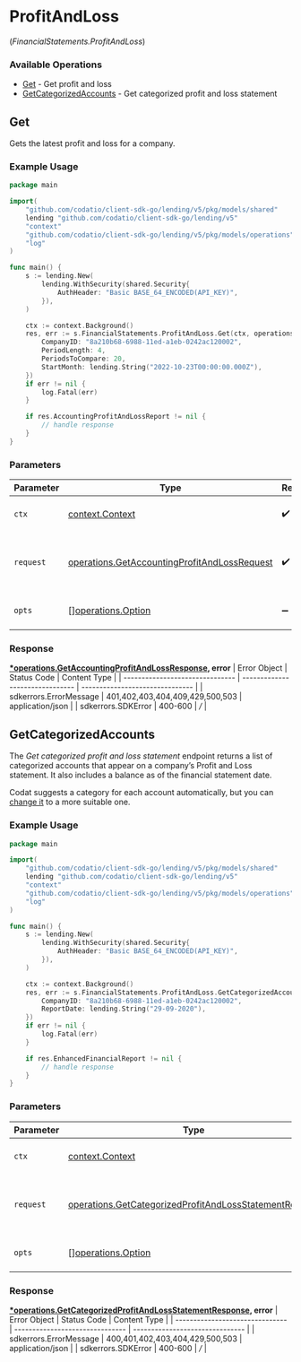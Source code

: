 # ProfitAndLoss
(*FinancialStatements.ProfitAndLoss*)

### Available Operations

* [Get](#get) - Get profit and loss
* [GetCategorizedAccounts](#getcategorizedaccounts) - Get categorized profit and loss statement

## Get

Gets the latest profit and loss for a company.

### Example Usage

```go
package main

import(
	"github.com/codatio/client-sdk-go/lending/v5/pkg/models/shared"
	lending "github.com/codatio/client-sdk-go/lending/v5"
	"context"
	"github.com/codatio/client-sdk-go/lending/v5/pkg/models/operations"
	"log"
)

func main() {
    s := lending.New(
        lending.WithSecurity(shared.Security{
            AuthHeader: "Basic BASE_64_ENCODED(API_KEY)",
        }),
    )

    ctx := context.Background()
    res, err := s.FinancialStatements.ProfitAndLoss.Get(ctx, operations.GetAccountingProfitAndLossRequest{
        CompanyID: "8a210b68-6988-11ed-a1eb-0242ac120002",
        PeriodLength: 4,
        PeriodsToCompare: 20,
        StartMonth: lending.String("2022-10-23T00:00:00.000Z"),
    })
    if err != nil {
        log.Fatal(err)
    }

    if res.AccountingProfitAndLossReport != nil {
        // handle response
    }
}
```

### Parameters

| Parameter                                                                                                        | Type                                                                                                             | Required                                                                                                         | Description                                                                                                      |
| ---------------------------------------------------------------------------------------------------------------- | ---------------------------------------------------------------------------------------------------------------- | ---------------------------------------------------------------------------------------------------------------- | ---------------------------------------------------------------------------------------------------------------- |
| `ctx`                                                                                                            | [context.Context](https://pkg.go.dev/context#Context)                                                            | :heavy_check_mark:                                                                                               | The context to use for the request.                                                                              |
| `request`                                                                                                        | [operations.GetAccountingProfitAndLossRequest](../../pkg/models/operations/getaccountingprofitandlossrequest.md) | :heavy_check_mark:                                                                                               | The request object to use for the request.                                                                       |
| `opts`                                                                                                           | [][operations.Option](../../pkg/models/operations/option.md)                                                     | :heavy_minus_sign:                                                                                               | The options for this request.                                                                                    |


### Response

**[*operations.GetAccountingProfitAndLossResponse](../../pkg/models/operations/getaccountingprofitandlossresponse.md), error**
| Error Object                    | Status Code                     | Content Type                    |
| ------------------------------- | ------------------------------- | ------------------------------- |
| sdkerrors.ErrorMessage          | 401,402,403,404,409,429,500,503 | application/json                |
| sdkerrors.SDKError              | 400-600                         | */*                             |

## GetCategorizedAccounts

The *Get categorized profit and loss statement* endpoint returns a list of categorized accounts that appear on a company’s Profit and Loss statement. It also includes a balance as of the financial statement date.

Codat suggests a category for each account automatically, but you can [change it](https://docs.codat.io/lending/enhanced-financials/overview#categorize-accounts) to a more suitable one.

### Example Usage

```go
package main

import(
	"github.com/codatio/client-sdk-go/lending/v5/pkg/models/shared"
	lending "github.com/codatio/client-sdk-go/lending/v5"
	"context"
	"github.com/codatio/client-sdk-go/lending/v5/pkg/models/operations"
	"log"
)

func main() {
    s := lending.New(
        lending.WithSecurity(shared.Security{
            AuthHeader: "Basic BASE_64_ENCODED(API_KEY)",
        }),
    )

    ctx := context.Background()
    res, err := s.FinancialStatements.ProfitAndLoss.GetCategorizedAccounts(ctx, operations.GetCategorizedProfitAndLossStatementRequest{
        CompanyID: "8a210b68-6988-11ed-a1eb-0242ac120002",
        ReportDate: lending.String("29-09-2020"),
    })
    if err != nil {
        log.Fatal(err)
    }

    if res.EnhancedFinancialReport != nil {
        // handle response
    }
}
```

### Parameters

| Parameter                                                                                                                            | Type                                                                                                                                 | Required                                                                                                                             | Description                                                                                                                          |
| ------------------------------------------------------------------------------------------------------------------------------------ | ------------------------------------------------------------------------------------------------------------------------------------ | ------------------------------------------------------------------------------------------------------------------------------------ | ------------------------------------------------------------------------------------------------------------------------------------ |
| `ctx`                                                                                                                                | [context.Context](https://pkg.go.dev/context#Context)                                                                                | :heavy_check_mark:                                                                                                                   | The context to use for the request.                                                                                                  |
| `request`                                                                                                                            | [operations.GetCategorizedProfitAndLossStatementRequest](../../pkg/models/operations/getcategorizedprofitandlossstatementrequest.md) | :heavy_check_mark:                                                                                                                   | The request object to use for the request.                                                                                           |
| `opts`                                                                                                                               | [][operations.Option](../../pkg/models/operations/option.md)                                                                         | :heavy_minus_sign:                                                                                                                   | The options for this request.                                                                                                        |


### Response

**[*operations.GetCategorizedProfitAndLossStatementResponse](../../pkg/models/operations/getcategorizedprofitandlossstatementresponse.md), error**
| Error Object                    | Status Code                     | Content Type                    |
| ------------------------------- | ------------------------------- | ------------------------------- |
| sdkerrors.ErrorMessage          | 400,401,402,403,404,429,500,503 | application/json                |
| sdkerrors.SDKError              | 400-600                         | */*                             |
